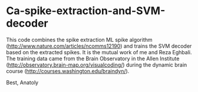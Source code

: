 # Ca-spike-extraction-and-SVM-decoder

This code combines the spike extraction ML spike algorithm (http://www.nature.com/articles/ncomms12190) and trains the SVM decoder
based on the extracted spikes. It is the mutual work of me and Reza Eghbali. The training data came from the Brain Observatory in the Allen Institute (http://observatory.brain-map.org/visualcoding/) during the dynamic brain course (http://courses.washington.edu/braindyn/).

Best,
Anatoly
